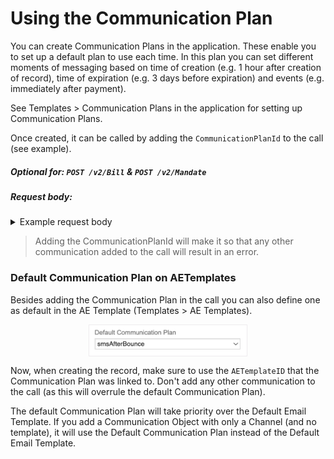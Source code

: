 # Using the Communication Plan
You can create Communication Plans in the application. These enable you to set up a default plan to use each time.
In this plan you can set different moments of messaging based on time of creation (e.g. 1 hour after creation of record), time of expiration (e.g. 3 days before expiration) and events (e.g. immediately after payment).

See Templates > Communication Plans in the application for setting up Communication Plans.

Once created, it can be called by adding the `CommunicationPlanId` to the call (see example).

##### Optional for: `POST /v2/Bill` & `POST /v2/Mandate`
##### Request body:
<details>
<summary>Example request body</summary>

```json
{
  "PaymentReference": "123456",
  "Description": "MonthlyInvoice",
  "Address": {
    "Email": "contact@accepteasy.com",
    "PhoneNumber": "+31 20 261 00 20"
  },
  "Amount": 1299,
  "CommunicationPlanId": "commPlanId",
  "RecordData": {
    "RecipientDisplayName": "Arjan",
    "RecipientAddressLine1": "Keizer Karelplein 5",
    "RecipientAddressLine2": "1185 HL",
    "RecipientAddressLine3": "Amstelveen",
    "AccountNumber": "19282489"
  }
}
```
</details>

> Adding the CommunicationPlanId will make it so that any other communication added to the call will result in an error.

### Default Communication Plan on AETemplates
Besides adding the Communication Plan in the call you can also define one as default in the AE Template (Templates > AE Templates).

<img style='width:50%;display:block;border:1px solid #eeebee;margin-left:auto;margin-right:auto;' src='documents/images/commplan.png'/>

Now, when creating the record, make sure to use the `AETemplateID` that the Communication Plan was linked to. Don't add any other communication to the call (as this will overrule the default Communication Plan).

<aside class="notice">
The default Communication Plan will take priority over the Default Email Template. If you add a Communication Object with only a Channel (and no template), it will use the Default Communication Plan instead of the Default Email Template.
</aside>
